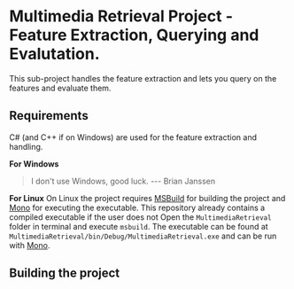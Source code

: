 # Multimedia Retrieval Project - Feature Extraction, Querying and Evalutation.
This sub-project handles the feature extraction and lets you query on the features and evaluate them.

## Requirements
C\# (and C++ if on Windows) are used for the feature extraction and handling. 

**For Windows**
> I don't use Windows, good luck. --- Brian Janssen

**For Linux**
On Linux the project requires [MSBuild](https://github.com/dotnet/msbuild) for building the project and [Mono](https://www.mono-project.com/) for executing the executable. This repository already contains a compiled executable if the user does not 
Open the `MultimediaRetrieval` folder in terminal and execute `msbuild`. The executable can be found at `MultimediaRetrieval/bin/Debug/MultimediaRetrieval.exe` and can be run with [Mono](https://www.mono-project.com/).

## Building the project
